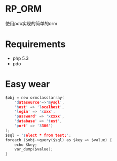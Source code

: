 # RP_ORM
使用pdo实现的简单的orm

# Requirements
* php 5.3
* pdo

# Easy wear
```c
$obj = new ormclass(array(
	'datasource'=>'mysql',
	'host' => 'localhost',
	'login' => 'xxxx',
	'password' => 'xxxxx',
	'database' => 'test',
	'port' => '3306')
);
$sql = 'select * from test;';
foreach ($obj->query($sql) as $key => $value) {
	echo $key;
	var_dump($value);
}
```

